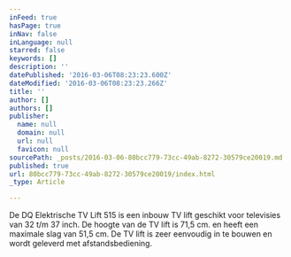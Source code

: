 ```yaml
---
inFeed: true
hasPage: true
inNav: false
inLanguage: null
starred: false
keywords: []
description: ''
datePublished: '2016-03-06T08:23:23.600Z'
dateModified: '2016-03-06T08:23:23.266Z'
title: ''
author: []
authors: []
publisher:
  name: null
  domain: null
  url: null
  favicon: null
sourcePath: _posts/2016-03-06-80bcc779-73cc-49ab-8272-30579ce20019.md
published: true
url: 80bcc779-73cc-49ab-8272-30579ce20019/index.html
_type: Article

---
```

De DQ Elektrische TV Lift 515 is een inbouw TV lift geschikt voor televisies van 32 t/m 37 inch. De hoogte van de TV lift is 71,5 cm. en heeft een maximale slag van 51,5 cm. De TV lift is zeer eenvoudig in te bouwen en wordt geleverd met afstandsbediening.